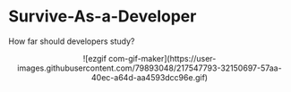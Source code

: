 # Survive-As-a-Developer
 How far should developers study?
 <div align=center>
 ![ezgif com-gif-maker](https://user-images.githubusercontent.com/79893048/217547793-32150697-57aa-40ec-a64d-aa4593dcc96e.gif)
</div>
